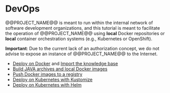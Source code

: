 # DevOps

@@PROJECT_NAME@@ is meant to run within the internal network of software development organizations, and this tutorial is meant to facilitate the operation of @@PROJECT_NAME@@ using **local** Docker repositories or **local** container orchestration systems (e.g., Kubernetes or OpenShift).

**Important**: Due to the current lack of an authorization concept, we do not advise to expose an instance of @@PROJECT_NAME@@ to the Internet.

- [Deploy on Docker](./tutorials/docker/) and [Import the knowledge base](../vuln_db/tutorials/vuln_db_tutorial/#batch-import-from-knowledge-base)
- [Build JAVA archives and local Docker images](./tutorials/build/)
- [Push Docker images to a registry](./tutorials/registry/)
- [Deploy on Kubernetes with Kustomize](./tutorials/kustomize/)
- [Deploy on Kubernetes with Helm](./tutorials/helm/)
